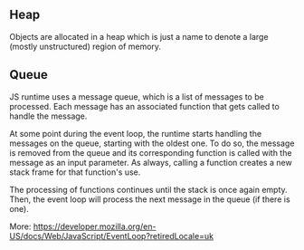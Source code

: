 
## Heap
Objects are allocated in a heap which is just a name to denote a large (mostly unstructured) region of memory.

## Queue
JS runtime uses a message queue, which is a list of messages to be processed. Each message has an associated function that gets called to handle the message.

At some point during the event loop, the runtime starts handling the messages on the queue, starting with the oldest one. To do so, the message is removed from the queue and its corresponding function is called with the message as an input parameter. As always, calling a function creates a new stack frame for that function's use.

The processing of functions continues until the stack is once again empty. Then, the event loop will process the next message in the queue (if there is one).


More: https://developer.mozilla.org/en-US/docs/Web/JavaScript/EventLoop?retiredLocale=uk
